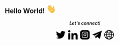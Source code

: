 ## Hello World! <img src="https://github.com/jatin-pahuja/jatin-pahuja/blob/master/Hi.gif" width="30px"></h2>

<p align="center">
  <i><b>Let's connect!</b></i>

  <p align="center">
    <a href="https://twitter.com/farziguy" alt="Twitter"><img src="https://github.com/jatin-pahuja/jatin-pahuja/blob/master/twitter.png" height="30" width="30"></a>&nbsp;
    <a href="https://www.linkedin.com/in/jatin-pahuja/" alt="Linkedin"><img src="https://github.com/jatin-pahuja/jatin-pahuja/blob/master/linkedin.png" height="30" width="30"></a>&nbsp;
    <a href="https://www.instagram.com/farziphotographer" alt="Instagram"><img src="https://github.com/jatin-pahuja/jatin-pahuja/blob/master/instagram.png" height="30" width="30"></a>&nbsp;
     <a href="https://t.me/farziphotographer" alt="Telegram"><img src="https://github.com/jatin-pahuja/jatin-pahuja/blob/master/telegram.png" height="30" width="30"></a>&nbsp;
     <a href="https://"><img src="https://github.com/jatin-pahuja/jatin-pahuja/blob/master/globe.png" height="30" width="30"></a>

  </p>
    
</p>
